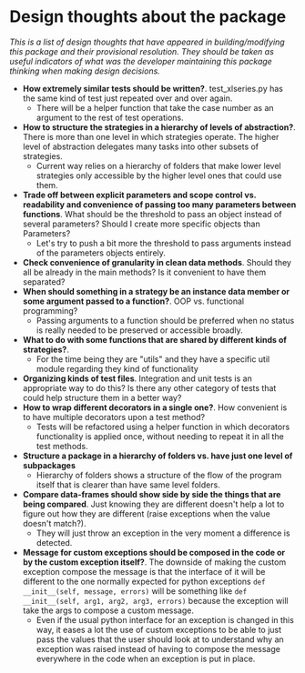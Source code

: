 
Design thoughts about the package
====

*This is a list of design thoughts that have appeared in building/modifying this package and their provisional resolution. They should be taken as useful indicators of what was the developer maintaining this package thinking when making design decisions.*

* **How extremely similar tests should be written?**. test_xlseries.py has the same kind of test just repeated over and over again.
    - There will be a helper function that take the case number as an argument to the rest of test operations.
* **How to structure the strategies in a hierarchy of levels of abstraction?**. There is more than one level in which strategies operate. The higher level of abstraction delegates many tasks into other subsets of strategies.
    - Current way relies on a hierarchy of folders that make lower level strategies only accessible by the higher level ones that could use them.
* **Trade off between explicit parameters and scope control vs. readability and convenience of passing too many parameters between functions**. What should be the threshold to pass an object instead of several parameters? Should I create more specific objects than Parameters?
    - Let's try to push a bit more the threshold to pass arguments instead of the parameters objects entirely.
* **Check convenience of granularity in clean data methods**. Should they all be already in the main methods? Is it convenient to have them separated?
* **When should something in a strategy be an instance data member or some argument passed to a function?**. OOP vs. functional programming?
    - Passing arguments to a function should be preferred when no status is really needed to be preserved or accessible broadly.
* **What to do with some functions that are shared by different kinds of strategies?**. 
    - For the time being they are "utils" and they have a specific util module regarding they kind of functionality
* **Organizing kinds of test files**. Integration and unit tests is an appropriate way to do this? Is there any other category of tests that could help structure them in a better way?
* **How to wrap different decorators in a single one?**. How convenient is to have multiple decorators upon a test method?
    - Tests will be refactored using a helper function in which decorators functionality is applied once, without needing to repeat it in all the test methods.
* **Structure a package in a hierarchy of folders vs. have just one level of subpackages**
    - Hierarchy of folders shows a structure of the flow of the program itself that is clearer than have same level folders.
* **Compare data-frames should show side by side the things that are being compared**. Just knowing they are different doesn't help a lot to figure out how they are different (raise exceptions when the value doesn't match?).
    - They will just throw an exception in the very moment a difference is detected.
* **Message for custom exceptions should be composed in the code or by the custom exception itself?**. The downside of making the custom exception compose the message is that the interface of it will be different to the one normally expected for python exceptions `def __init__(self, message, errors)` will be something like `def __init__(self, arg1, arg2, arg3, errors)` because the exception will take the args to compose a custom message.
    - Even if the usual python interface for an exception is changed in this way, it eases a lot the use of custom exceptions to be able to just pass the values that the user should look at to understand why an exception was raised instead of having to compose the message everywhere in the code when an exception is put in place.
